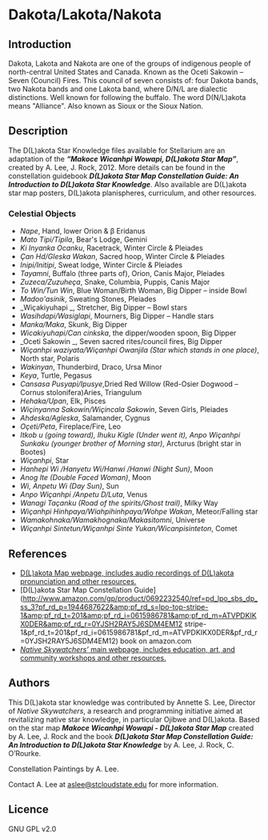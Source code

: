 # Dakota/Lakota/Nakota

## Introduction

Dakota, Lakota and Nakota are one of the groups of indigenous people of north-central United States and Canada. Known as the Oceti Sakowin – Seven (Council) Fires. This council of seven consists of: four Dakota bands, two Nakota bands and one Lakota band, where D/N/L are dialectic distinctions. Well known for following the buffalo. The word D(N/L)akota means "Alliance". Also known as Sioux or the Sioux Nation.

## Description

The D(L)akota Star Knowledge files available for Stellarium are an adaptation of the ___“Makoce Wicanhpi Wowapi, D(L)akota Star Map”___, created by A. Lee, J. Rock, 2012. More details can be found in the constellation guidebook ___D(L)akota Star Map Constellation Guide: An Introduction to D(L)akota Star Knowledge___. Also available are D(L)akota star map posters, D(L)akota planispheres, curriculum, and other resources.

### Celestial Objects

*   _Nape_, Hand, lower Orion &amp; β Eridanus 
*   _Mato Tipi/Tipila_, Bear's Lodge, Gemini 
*   _Ki Inyanka Ocanku_, Racetrack, Winter Circle &amp; Pleiades 
*   _Çan Hd/Gleska Wakan_, Sacred hoop, Winter Circle &amp; Pleiades 
*   _Inipi/Initipi_, Sweat lodge, Winter Circle &amp; Pleiades 
*   _Tayamni_, Buffalo (three parts of), Orion, Canis Major, Pleiades 
*   _Zuzeca/Zuzuheça_, Snake, Columbia, Puppis, Canis Major 
*   _To Win/Tun Win_, Blue Woman/Birth Woman, Big Dipper – inside Bowl 
*   _Madoo'asinik_, Sweating Stones, Pleiades 
*   _Wiçakiyuhapi _, Stretcher, Big Dipper – Bowl stars 
*   _Wasihdapi/Wasiglapi_, Mourners, Big Dipper – Handle stars 
*   _Manka/Maka_, Skunk, Big Dipper 
*   _Wicakiyuhapi/Can cinkska_, the dipper/wooden spoon, Big Dipper
*   _Oceti Sakowin _, Seven sacred rites/council fires, Big Dipper 
*   _Wiçanhpi waziyata/Wiçanhpi Owanjila (Star which stands in one place)_, North star, Polaris 
*   _Wakinyan_, Thunderbird, Draco, Ursa Minor 
*   _Keya_, Turtle, Pegasus 
*   _Cansasa Pusyapi/Ipusye_,Dried Red Willow (Red-Osier Dogwood – Cornus stolonifera)Aries, Triangulum 
*   _Hehaka/Upan_, Elk, Pisces
*   _Wiçinyanna Sakowin/Wiçincala Sakowin_, Seven Girls, Pleiades 
*   _Ahdeska/Agleska_, Salamander, Cygnus
*   _Oçeti/Peta_, Fireplace/Fire, Leo
*   _Itkob u (going toward), Ihuku Kigle (Under went it), Anpo Wiçanhpi Sunkaku (younger brother of Morning star)_, Arcturus (bright star in Bootes)
*   _Wiçanhpi_, Star 
*   _Hanhepi Wi /Hanyetu Wi/Hanwi /Hanwi (Night Sun)_, Moon 
*   _Anog Ite (Double Faced Woman)_, Moon 
*   _Wi, Anpetu Wi (Day Sun)_, Sun
*   _Anpo Wiçanhpi /Anpetu D/Luta_, Venus 
*   _Wanagi Taçanku (Road of the spirits/Ghost trail)_, Milky Way
*   _Wiçanhpi Hinhpaya/Wiahpihinhpaya/Wohpe Wakan_, Meteor/Falling star
*   _Wamakohnaka/Wamakhognaka/Makasitomni_, Universe
*   _Wiçanhpi Sintetun/Wiçanhpi Sinte Yukan/Wicanpisinteton_, Comet 

## References

*   [D(L)akota Map webpage, includes audio recordings of D(L)akota pronunciation and other resources.](http://web.stcloudstate.edu/aslee/DAKOTAMAP/home.html)
*   [D(L)akota Star Map Constellation Guide](http://www.amazon.com/gp/product/0692232540/ref=pd_lpo_sbs_dp_ss_3?pf_rd_p=1944687622&amp;pf_rd_s=lpo-top-stripe-1&amp;pf_rd_t=201&amp;pf_rd_i=0615986781&amp;pf_rd_m=ATVPDKIKX0DER&amp;pf_rd_r=0YJSH2RAY5J6SDM4EM12 stripe-1&amp;pf_rd_t=201&amp;pf_rd_i=0615986781&amp;pf_rd_m=ATVPDKIKX0DER&amp;pf_rd_r=0YJSH2RAY5J6SDM4EM12) book on amazon.com
*   [_Native Skywatchers’_ main webpage, includes education, art, and community workshops and other resources.](http://www.nativeskywatchers.com)

## Authors

This D(L)akota star knowledge was contributed by Annette S. Lee, Director of _Native Skywatchers_, a research and programming initiative aimed at revitalizing native star knowledge, in particular Ojibwe and D(L)akota. Based on the star map ___Makoce Wicanhpi Wowapi - D(L)akota Star Map___ created by A. Lee, J. Rock and the book ___D(L)akota Star Map Constellation Guide: An Introduction to D(L)akota Star Knowledge___ by A. Lee, J. Rock, C. O’Rourke.

Constellation Paintings by A. Lee.

Contact A. Lee at aslee@stcloudstate.edu for more information.


## Licence

GNU GPL v2.0
